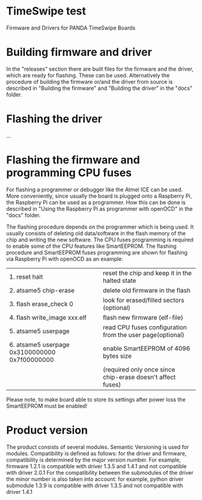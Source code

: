 # TimeSwipe test
Firmware and Drivers for PANDA TimeSwipe Boards

# Building firmware and driver

In the "releases" section there are built files for the firmware and the driver, which are ready for flashing. These can be used. Alternatively the procedure of building the firmware or/and the driver from source is described in "Building the firmware" and "Building the driver" in the "docs" folder. 

# Flashing the driver

...

# Flashing the firmware and programming CPU fuses

For flashing a programmer or debugger like the Atmel ICE can be used. More conveniently, since usually the board is plugged onto a Raspberry Pi, the Raspberry Pi can be used as a programmer. How this can be done is described in "Using the Raspberry Pi as programmer with openOCD" in the "docs" folder. <br />

The flashing procedure depends on the programmer which is being used. It usually consists of deleting old data/software in the flash memory of the chip and writing the new software.
The CPU fuses programming is required to enable some of the CPU features like SmartEEPROM. 
The flashing procedure and SmartEEPROM fuses programming are shown for flashing via Raspberry Pi with openOCD as an example:

|                                                 |                                                                | 
|-------------------------------------------------|  --------------------------------------------------------------|              
|1. reset halt                                    |   reset the chip and keep it in the halted state               |
|2. atsame5 chip-erase	                          |   delete old firmware in the flash                             |
|3. flash erase_check 0		                      |   look for erased/filled sectors (optional)                    |
|4. flash write_image xxx.elf	                  |   flash new firmware (elf-file)                                |
|5. atsame5 userpage                              |   read CPU fuses configuration from the user page(optional)    |
|6. atsame5 userpage 0x3100000000 0x7f00000000    |   enable SmartEEPROM of 4096 bytes size                        |         
|                                                 |   (required only once since chip-erase doesn't affect fuses)   | 

Please note, to make board able to store its settings after power loss the SmartEEPROM must be enabled!


# Product version

The product consists of several modules. Semantic Versioning is used for modules.
Compatibility is defined as follows: for the driver and firmware, compatibility is determined by the major version number.
For example, firmware 1.2.1 is compatible with driver 1.3.5 and 1.4.1 and not compatible with driver 2.0.1
For the compatibility between the submodules of the driver the minor number is also taken into account: for example,
python driver submodule 1.3.9 is compatible with driver 1.3.5 and not compatible with  driver 1.4.1

